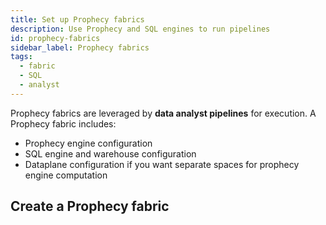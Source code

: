 ```yaml
---
title: Set up Prophecy fabrics
description: Use Prophecy and SQL engines to run pipelines
id: prophecy-fabrics
sidebar_label: Prophecy fabrics
tags:
  - fabric
  - SQL
  - analyst
---
```


Prophecy fabrics are leveraged by **data analyst pipelines** for execution. A Prophecy fabric includes:

- Prophecy engine configuration
- SQL engine and warehouse configuration
- Dataplane configuration if you want separate spaces for prophecy engine computation

## Create a Prophecy fabric
